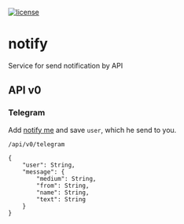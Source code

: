 [![license](https://img.shields.io/github/license/mashape/apistatus.svg?style=flat-square)](http://opensource.org/licenses/MIT)

# notify
Service for send notification by API

## API v0

### Telegram
Add [notify me](https://t.me/notify_me_robot) and save `user`, which he send to you.

`/api/v0/telegram`
```
{
	"user": String,
	"message": {
		"medium": String,
		"from": String,
		"name": String,
		"text": String
	}
}
```
